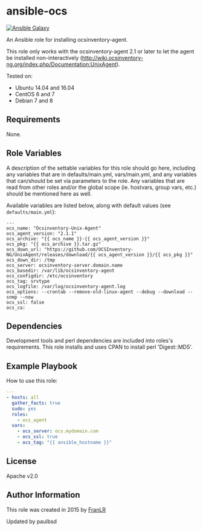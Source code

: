 ansible-ocs
=========

[![Ansible Galaxy](https://img.shields.io/badge/galaxy-franlr--ocs-blue.svg)](https://galaxy.ansible.com/list#/roles/4468)

An Ansible role for installing ocsinventory-agent.

This role only works with the ocsinventory-agent 2.1 or later to let the agent be installed non-interactively (http://wiki.ocsinventory-ng.org/index.php/Documentation:UnixAgent).

Tested on:
- Ubuntu 14.04 and 16.04
- CentOS 6 and 7
- Debian 7 and 8

Requirements
------------

None.
 
Role Variables
--------------

A description of the settable variables for this role should go here, including any variables that are in defaults/main.yml, vars/main.yml, and any variables that can/should be set via parameters to the role. Any variables that are read from other roles and/or the global scope (ie. hostvars, group vars, etc.) should be mentioned here as well.

Available variables are listed below, along with default values (see `defaults/main.yml`):

```
---
ocs_name: "Ocsinventory-Unix-Agent"
ocs_agent_version: "2.1.1"
ocs_archive: "{{ ocs_name }}-{{ ocs_agent_version }}"
ocs_pkg: "{{ ocs_archive }}.tar.gz"
ocs_down_url: "https://github.com/OCSInventory-NG/UnixAgent/releases/download/{{ ocs_agent_version }}/{{ ocs_pkg }}"
ocs_down_dir: /tmp
ocs_server: ocsinventory-server.domain.name
ocs_basedir: /var/lib/ocsinventory-agent
ocs_configdir: /etc/ocsinventory
ocs_tag: srvtype
ocs_logfile: /var/log/ocsinventory-agent.log
ocs_options: --crontab --remove-old-linux-agent --debug --download --snmp --now
ocs_ssl: false
ocs_ca:
```

Dependencies
------------

Development tools and perl dependencies are included into roles's requirements. This role installs and uses CPAN to install perl 'Digest::MD5'.

Example Playbook
----------------

How to use this role:

``` yml
---
- hosts: all
  gather_facts: true
  sudo: yes
  roles:
    - ocs_agent
  vars:
    - ocs_server: ocs.mydomain.com
    - ocs_ssl: true
    - ocs_tag: "{{ ansible_hostname }}"
```

License
-------

Apache v2.0

Author Information
------------------

This role was created in 2015 by [FranLR](https://github.com/franlr/)

Updated by paulbsd
